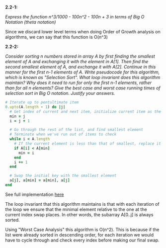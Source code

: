 **2.2-1:**

*Express the function n^3/1000 - 100n^2 - 100n + 3 in terms of Big O Notation (theta notation)*

Since we discard lower level terms when doing Order of Growth analysis on algorithms, we can say that this function is O(n^3)

**2.2-2:**

*Consider sorting n numbers stored in array A by first finding the smallest element of A and exchanging it with the element in A[1].
Then find the second smallest element of A, and exchange it with A[2]. Continue in this manner for the first n-1 elements of A. Write
pseudocode for this algorithm, which is known as "Selection Sort". What loop invariant does this algorithm maintain? Why does it need
to run for only the first n-1 elements, rather than for all n elements? Give the best case and worst case running times of selection
sort in Big O notation. Justify your answers.*

```ruby
# Iterate up to pentultimate item
0.upto(A.length - 1) do |j|
  # Get index of current and next item, initialize current item as the minimum
  min = j
  i = j + 1

  # Go through the rest of the list, and find smallest element
  # Terminate when we've run out of items to check
  while i < A.length
    # If the current element is less than that of smallest, replace it
    if A[i] < A[min]
      min = i
    end
    i += 1
  end

  # Swap the initial key with the smallest element
  a[j], a[min] = a[min], a[j]
end
```

See full implementation [here](#)

The loop invariant that this algorithm maintains is that with each iteration of the loop we ensure that the minimal element relative to the one at the current index swap places. In other words, the subarray A[0..j] is always sorted.

Using "Worst Case Analysis" this algorithm is O(n^2). This is because if the list were already sorted in descending order, for each iteration we would have to cycle through and check every index before making our final swap.

